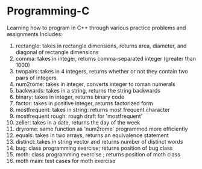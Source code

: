 # Programming-C
Learning how to program in C++ through various practice problems and assignments
Includes:
1. rectangle: takes in rectangle dimensions, returns area, diameter, and diagonal of rectangle dimensions
2. comma: takes in integer, returns comma-separated integer (greater than 1000)
3. twopairs: takes in 4 integers, returns whether or not they contain two pairs of integers
4. num2rome: takes in integer, converts integer to roman numerals
5. backwards: takes in a string, returns the  string backwards
6. binary: takes in integer, returns binary code
7. factor: takes in positive integer, returns factorized form
8. mostfrequent: takes in string: returns most frequent character
9. mostfrequent rough: rough draft for 'mostfrequent'
10. zeller: takes in a date, returns the day of the week
11. dryrome: same function as 'num2rome' programmed more efficiently 
12. equals: takes in two arrays, returns an equivalence statement
13. distinct: takes in string vector and returns number of distinct words
14. bug: class programming exercise; returns position of bug class
15. moth: class programming exercise ; returns position of moth class
16. moth main: test cases for moth exercise
